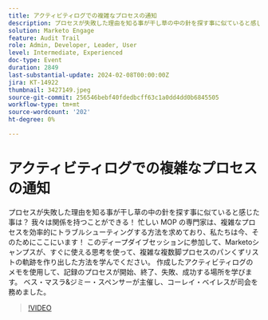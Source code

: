```yaml
---
title: アクティビティログでの複雑なプロセスの通知
description: プロセスが失敗した理由を知る事が干し草の中の針を探す事に似ていると感じた事は？ 我々は関係を持つことができる！ 忙しい MOP の専門家は、複雑なプロセスを効率的にトラブルシューティングする方法を求めており、私たちは今、そのためにここにいます！ このディープダイブセッションに参加して、Marketoシャンプスが、すぐに使える思考を使って、複雑な複数脚プロセスのパンくずリストの軌跡を作り出した方法を学んでください。 作成したアクティビティログのメモを使用して、記録のプロセスが開始、終了、失敗、成功する場所を学びます。 ベス・マスラ&ジミー・スペンサーが主催し、コーレイ・ベイレスが司会を務めました。
solution: Marketo Engage
feature: Audit Trail
role: Admin, Developer, Leader, User
level: Intermediate, Experienced
doc-type: Event
duration: 2849
last-substantial-update: 2024-02-08T00:00:00Z
jira: KT-14922
thumbnail: 3427149.jpeg
source-git-commit: 256546bebf40fdedbcff63c1a0dd4dd0b6845505
workflow-type: tm+mt
source-wordcount: '202'
ht-degree: 0%

---
```



# アクティビティログでの複雑なプロセスの通知

プロセスが失敗した理由を知る事が干し草の中の針を探す事に似ていると感じた事は？ 我々は関係を持つことができる！ 忙しい MOP の専門家は、複雑なプロセスを効率的にトラブルシューティングする方法を求めており、私たちは今、そのためにここにいます！ このディープダイブセッションに参加して、Marketoシャンプスが、すぐに使える思考を使って、複雑な複数脚プロセスのパンくずリストの軌跡を作り出した方法を学んでください。 作成したアクティビティログのメモを使用して、記録のプロセスが開始、終了、失敗、成功する場所を学びます。 ベス・マスラ&amp;ジミー・スペンサーが主催し、コーレイ・ベイレスが司会を務めました。

>[!VIDEO](https://video.tv.adobe.com/v/3427149/?learn=on)
